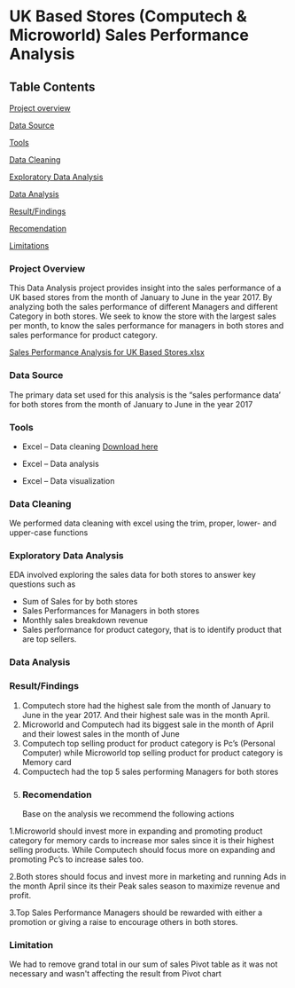 # UK Based Stores (Computech & Microworld) Sales Performance Analysis
## Table Contents
[Project overview](project-overview)

[Data Source](Data-Source)

[Tools](Tools)

[Data Cleaning](Data-Cleaning)

[Exploratory Data Analysis](Exploratory-Data-Analysis)

[Data Analysis](Data-Analysis)

[Result/Findings](Result/-Findings)

[Recomendation](Recomendation)

[Limitations](Limitations)



### Project Overview
This Data Analysis project provides insight into the sales performance of a UK based stores from the month of January to June in the year 2017. By analyzing both the sales performance of different Managers and different Category in both stores.
We seek to know the store with the largest sales per month, to know the sales performance for managers in both stores and sales performance for product category.

[Sales Performance Analysis for UK Based Stores.xlsx](https://github.com/user-attachments/files/17217696/Sales.Performance.Analysis.for.UK.Based.Stores.xlsx)


### Data Source
The primary data set used for this analysis is the “sales performance data’ for both stores from the month of January to June in the year 2017
### Tools
- Excel – Data cleaning [Download here](https://www.bing.com/ck/a?!&&p=23501ca24d1eab2cJmltdHM9MTcyNzc0MDgwMCZpZ3VpZD0wMzQ3ODA5ZC0zY2I0LTY5Y2YtMTQwYy05NDc2M2Q2YTY4MWYmaW5zaWQ9NTQ1OQ&ptn=3&ver=2&hsh=3&fclid=0347809d-3cb4-69cf-140c-94763d6a681f&psq=excel&u=a1aHR0cHM6Ly93d3cubWljcm9zb2Z0LmNvbS9lbi11cy9taWNyb3NvZnQtMzY1L2V4Y2VsP29jaWQ9T1JTRUFSQ0hfQmluZyZtc29ja2lkPTAzNDc4MDlkM2NiNDY5Y2YxNDBjOTQ3NjNkNmE2ODFm&ntb=1)

-	Excel – Data analysis
-	Excel – Data visualization
### Data Cleaning
We performed data cleaning with excel using the trim, proper, lower- and upper-case functions
### Exploratory Data Analysis
EDA involved exploring the sales data for both stores to answer key questions such as
- Sum of Sales for by both stores
- Sales Performances for Managers in both stores
- Monthly sales breakdown revenue
- Sales performance for product category, that is to identify product that are top sellers.
### Data Analysis 
### Result/Findings
1.	Computech store had the highest sale from the month of January to June in the year 2017. And their highest sale was in the month April. 
2.	Microworld and Computech had its biggest sale in the month of April and their lowest sales in the month of June
3.	Computech top selling product for product category is Pc’s (Personal Computer) while Microworld top selling product for product category is Memory card
4.	Compuctech had the top 5 sales performing Managers for both stores
5.	### Recomendation
	Base on the analysis we recommend the following actions

1.Microworld should invest more in expanding and promoting product category for memory cards to increase mor sales since it is their highest selling products. While Computech should focus more on expanding and promoting Pc’s to increase sales too.

2.Both stores should focus and invest more in marketing and running Ads in the month April since its their Peak sales season to maximize revenue and profit.

3.Top Sales Performance Managers should be rewarded with either a promotion or giving a raise to encourage others in both stores.
### Limitation
We had to remove grand total in our sum of sales Pivot table as it was not necessary and wasn't affecting the result from Pivot chart 




